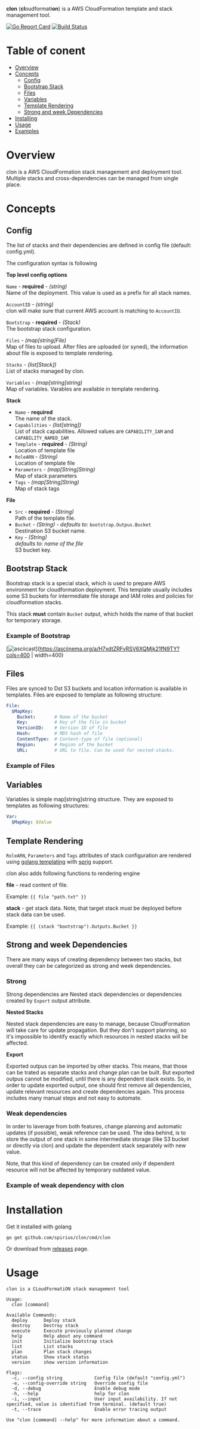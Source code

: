 **clon** (**cl**oudformati**on**) is a AWS CloudFormation template and stack management tool.

[![Go Report Card](https://goreportcard.com/badge/github.com/spirius/clon)](https://goreportcard.com/report/github.com/spirius/clon)
[![Build Status](https://travis-ci.com/spirius/clon.svg?branch=master)](https://travis-ci.com/spirius/clon)

# Table of conent

- [Overview](#overview)
- [Concepts](#concepts)
  * [Config](#config)
  * [Bootstrap Stack](#bootstrap-stack)
  * [Files](#files)
  * [Variables](#variables)
  * [Template Rendering](#template-rendering)
  * [Strong and week Dependencies](#strong-and-week-dependencies)
- [Installing](#installing)
- [Usage](#usage)
- [Examples](#examples)

# Overview
clon is a AWS CloudFormation stack management and deployment tool. Multiple stacks and cross-dependencies can be managed from single place.

# Concepts

## Config
The list of stacks and their dependencies are defined in config file (default: config.yml).

The configuration syntax is following

**Top level config options**

`Name` - **required** - _(string)_ <br>
Name of the deployment. This value is used as a prefix for all stack names.

`AccountID` -  _(string)_ <br>
clon will make sure that current AWS account is matching to `AccountID`.

`Bootstrap` - **required** - _(Stack)_ <br>
The bootstrap stack configuration.

`Files` - _(map[string]File)_ <br>
Map of files to upload. After files are uploaded (or syned), the information about file is exposed to template rendering.


`Stacks` - _(list[Stack])_ <br>
List of stacks managed by clon.

`Variables` - _(map[string]string)_ <br>
Map of variables. Varables are available in template rendering.


**Stack**

* `Name` - **required** <br>
  The name of the stack.
* `Capabilities` - _(list[string])_ <br>
  List of stack capabilities. Allowed values are `CAPABILITY_IAM` and `CAPABILITY_NAMED_IAM`
* `Template` - **required** - _(String)_ <br>
  Location of template file
* `RoleARN` - _(String)_ <br>
  Location of template file
* `Parameters` - _(map[String]String)_ <br>
  Map of stack parameters
* `Tags` - _(map[String]String)_ <br>
  Map of stack tags

**File**

* `Src` - **required** - _(String)_<br>
  Path of the template file.
* `Bucket` - _(String)_ - 
   _defaults to_: `bootstrap.Outpus.Bucket`<br>
   Destination S3 bucket name.
* `Key` - _(String)_<br>
   _defaults to_: _name of the file_<br>
   S3 bucket key.


## Bootstrap Stack
Bootstrap stack is a special stack, which is used to prepare AWS environment for cloudformation deployment.
This template usually includes some S3 buckets for intermediate file storage and IAM roles and policies for cloudformation stacks.

This stack **must** contain `Bucket` output, which holds the name of that bucket for temporary storage.

### Example of Bootstrap
[![asciicast](https://asciinema.org/a/H7xdtZRFvRSV6XQMjk21fN9TY.png?cols=400)](https://asciinema.org/a/H7xdtZRFvRSV6XQMjk21fN9TY?cols=400 | width=400)

## Files
Files are synced to Dst S3 buckets and location information is available in templates. Files are exposed to template as following structure: 

```yaml
File:
  $MapKey:
    Bucket:       # Name of the bucket
    Key:          # Key of the file in bucket
    VersionID:    # Version ID of file
    Hash:         # MD5 hash of file
    ContentType:  # Content-type of file (optional)
    Region:       # Region of the bucket
    URL:          # URL to file. Can be used for nested-stacks.
```

### Example of Files

## Variables
Variables is simple map[string]string structure. They are exposed to templates as following structures:

```yaml
Var:
  $MapKey: $Value
```

## Template Rendering
`RoleARN`, `Parameters` and `Tags` attributes of stack configuration are rendered using [golang templating](https://golang.org/pkg/text/template/#hdr-Actions) with [sprig](http://masterminds.github.io/sprig/) support.

clon also adds following functions to rendering engine

**file** - read content of file.

Example: `{{ file "path.txt" }}`

**stack** - get stack data. Note, that target stack must be deployed before stack data can be used.

Example:
`{{ (stack "bootstrap").Outputs.Bucket }}`


## Strong and week Dependencies
There are many ways of creating dependency between two stacks, but overall they can be categorized as strong and week dependencies.

### Strong
Strong dependencies are Nested stack dependencies or dependencies created by `Export` output attribute.

**Nested Stacks**

Nested stack dependencies are easy to manage, because CloudFormation will take care for update propagation. But they don't support planning, so it's impossible to identify exactly which resources in nested stacks will be affected.

**Export**

Exported outpus can be imported by other stacks. This means, that those can be trated as separate stacks and change plan can be built. But exported outpus cannot be modified, until there is any dependent stack exists. So, in order to update exported output, one should first remove all dependencies, update relevant resources and create dependencies again. This process includes many manual steps and not easy to automate.

### Weak dependencies
In order to laverage from both features, change planning and automatic updates (if possible), weak reference can be used. The idea behind, is to store the output of one stack in some intermediate storage (like S3 bucket or directly via clon) and update the dependent stack separately with new value.

Note, that this kind of dependency can be created only if dependent resource will not be affected by temporary outdated value.

### Example of weak dependency with clon


# Installation

Get it installed with golang

```
go get github.com/spirius/clon/cmd/clon
```

Or download from [releases](https://github.com/spirius/clon/releases/latest) page.

# Usage

```
clon is a CLoudFormatiON stack management tool

Usage:
  clon [command]

Available Commands:
  deploy      Deploy stack
  destroy     Destroy stack
  execute     Execute previously planned change
  help        Help about any command
  init        Initialize bootstrap stack
  list        List stacks
  plan        Plan stack changes
  status      Show stack status
  version     show version information

Flags:
  -c, --config string            Config file (default "config.yml")
  -e, --config-override string   Override config file
  -d, --debug                    Enable debug mode
  -h, --help                     help for clon
  -i, --input                    User input availability. If not specified, value is identified from terminal. (default true)
  -t, --trace                    Enable error tracing output

Use "clon [command] --help" for more information about a command.
```

